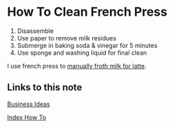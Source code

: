 # How To Clean French Press

1. Disassemble
1. Use paper to remove milk residues
1. Submerge in baking soda & vinegar for 5 minutes
1. Use sponge and washing liquid for final clean

I use french press to [manually froth milk for latte](coffee-recipe.md).
## Links to this note

[Business Ideas](business-idea.md)

[Index How To](index-how-to.md)
